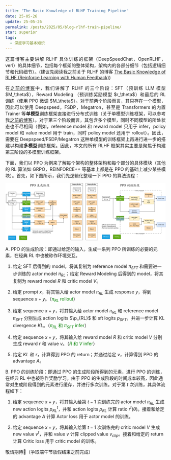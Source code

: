 ```yaml
---
title: 'The Basic Knowledge of RLHF Training Pipeline'
date: 25-05-26
update: 25-05-26
permalink: /posts/2025/05/blog-rlhf-train-pipeline/
star: superior
tags:
  - 深度学习基本知识
---
```


<p style="text-align:justify; text-justify:inter-ideograph;">这篇博客主要讲解 RLHF 具体训练的框架（DeepSpeedChat，OpenRLHF，verl）的具体细节，包括每个框架的整体架构，架构内的各部分细节（包括逻辑细节和代码细节）。(建议先阅读我之前关于 RLHF 的博客 <a href="https://cai-jianfeng.github.io/posts/2024/04/blog-rlhf/" target="_blank">The Basic Knowledge of RLHF (Reinforce Learning with Human Feedback)</a>)</p>

<p style="text-align:justify; text-justify:inter-ideograph;">在<a href="https://cai-jianfeng.github.io/posts/2024/04/blog-rlhf/" target="_blank">之前的博客</a>中，我们讲解了 RLHF 的三个阶段：SFT（预训练 LLM 模型 $M_\theta$），Reward Modeling （预训练奖励模型 $r_\theta$）和最后的 RL 训练（使用 PPO 微调 $M_\theta$）。对于前两个阶段而言，其只存在一个模型，因此可以使用 Deepspeed，FSDP，Megatron，甚至是 Transformers 的内置 Trainer 等<b>单模型</b>训练框架直接进行分布式训练（关于单模型训练框架，可以参考我<a href="https://cai-jianfeng.github.io/posts/2025/06/blog-distributed-train-pipeline/" target="_blank">之前的博客</a>）。对于第三个阶段而言，其包含多个模型，同时不同模型的所处状态也不尽相同（例如，reference model 和 reward model 只用于 infer，policy model 和 value model 用于 train，同时 policy model 还用于 rollout）。因此，需要在 Deepspeed/FSDP/Megatron 这种单模型的训练框架上再进行进一步的搭建以构建<b>多模型</b>训练框架。因此，本文的所有 RLHF 框架其实主要是聚焦于构建第三阶段的多模型训练框架。</p>

<p style="text-align:justify; text-justify:inter-ideograph;">下面，我们以 PPO 为例来了解每个架构的整体架构和每个部分的具体模块（其他的 RL 算法如 GRPO，REINFORCE++ 等基本上都是在 PPO 的基础上减少某些模块）。首先，如下图所示，我们先逻辑化整理一下 PPO 的算法流程：</p>

![ppo pipeline](/images/PPO_gen_and_learn.png)

A. PPO 的生成阶段：即通过给定的输入，生成一系列 PPO 所训练的必要的元素，在经典 RL 中也被称作环境交互。

1. 给定 SFT 后得到的 model，将其复制为 reference model $\pi_{SFT}$ 和需要进一步训练的 actor model $\pi_{RL}$；给定 Reward Modeling 后得到的 model，将其复制为 reward model $R$ 和 critic model $V$。

2. 给定 prompt $x$，将其输入给 actor model $\pi_{RL}$ 生成 response $y$，得到 sequence $x + y$。（<span style="color: green;">$\pi_{RL}$ rollout</span>）

3. 给定 sequence $x + y$，将其输入给 actor model $\pi_{RL}$ 和 reference model $\pi_{SFT}$ 分别生成 action logits $\p_{RL}$ 和 sft logits $p_{SFT}$，并进一步计算 KL divergence $KL$。（<span style="color: green;">$\pi_{RL}$ 和 $\pi_{SFT}$ infer</span>）

4. 给定 sequence $x + y$，将其输入给 reward model $R$ 和 critic model $V$ 分别生成 reward $r$ 和 value $v$。（<span style="color: green;">$R$ 和 $V$ infer</span>）

5. 给定 $KL$ 和 $r$，计算得到 PPO 的 return；并通过给定 $v$，计算得到 PPO 的 advantage $A$。

B. PPO 的训练阶段：即通过 PPO 的生成阶段所得到的元素，进行 PPO 的训练，在经典 RL 中也被称作奖励学习。由于 PPO 的生成阶段的时间成本较高，因此通常对生成阶段得到的元素进行缓存，并进行多次训练。对于第 $t$ 次训练，其具体流程如下：

1. 给定 sequence $x + y$，将其输入给第 $t-1$ 次训练完的 actor model $\pi_{RL}$ 生成 new action logits $p^{t}_{RL}$，并和 action logits $p_{RL}$ 计算 ratio $r^{t}(\theta)$。接着和给定的 advantage $A$ 计算 Actor loss 用于 actor model 的训练。

2. 给定 sequence $x + y$，将其输入给第 $t-1$ 次训练完的 critic model $V$ 生成 new value $v^{t}$，并和 value $v$ 计算 clipped value $v_{clip}$。接着和给定的 return 计算 Critic loss 用于 critic model 的训练。 

敬请期待🤪（争取端午节放假结束之前完成）